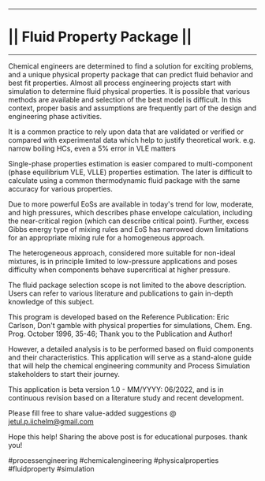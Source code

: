 _____________________________
# || Fluid Property Package ||
_____________________________

Chemical engineers are determined to find a solution for exciting problems, and a unique physical property package that can predict fluid behavior and best fit properties. Almost all process engineering projects start with simulation to determine fluid physical properties. It is possible that various methods are available and selection of the best model is difficult. In this context, proper basis and assumptions are frequently part of the design and engineering phase activities.

It is a common practice to rely upon data that are validated or verified or compared with experimental data which help to justify theoretical work. e.g. narrow boiling HCs, even a 5% error in VLE matters

Single-phase properties estimation is easier compared to multi-component (phase equilibrium VLE, VLLE) properties estimation. The later is difficult to calculate using a common thermodynamic fluid package with the same accuracy for various properties.

Due to more powerful EoSs are available in today's trend for low, moderate, and high pressures, which describes phase envelope calculation, including the near-critical region (which can describe critical point). Further, excess Gibbs energy type of mixing rules and EoS has narrowed down limitations for an appropriate mixing rule for a homogeneous approach. 

The heterogeneous approach, considered more suitable for non-ideal mixtures, is in principle limited to low-pressure applications and poses difficulty when components behave supercritical at higher pressure.

The fluid package selection scope is not limited to the above description. Users can refer to various literature and publications to gain in-depth knowledge of this subject.

This program is developed based on the Reference Publication: Eric Carlson, Don't gamble with physical properties for simulations, Chem. Eng. Prog. October 1996, 35-46; Thank you to the Publication and Author!

However, a detailed analysis is to be performed based on fluid components and their characteristics. This application will serve as a stand-alone guide that will help the chemical engineering community and Process Simulation stakeholders to start their journey.

This application is beta version 1.0 - MM/YYYY: 06/2022, and is in continuous revision based on a literature study and recent development. 

Please fill free to share value-added suggestions @ jetul.p.iichelm@gmail.com

Hope this help!
Sharing the above post is for educational purposes.
thank you!

#processengineering #chemicalengineering #physicalproperties #fluidproperty #simulation                         
